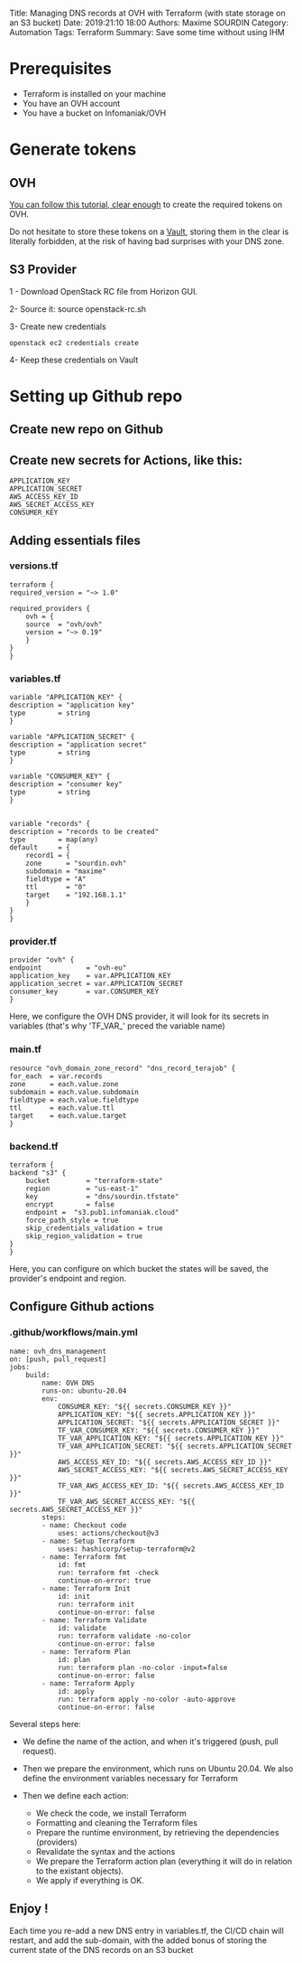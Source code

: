 Title: Managing DNS records at OVH with Terraform (with state storage on an S3 bucket)
Date: 2019:21:10 18:00
Authors: Maxime SOURDIN
Category: Automation
Tags: Terraform
Summary: Save some time without using IHM

# Prerequisites

- Terraform is installed on your machine
- You have an OVH account
- You have a bucket on Infomaniak/OVH

# Generate tokens

## OVH

[You can follow this tutorial, clear enough](https://yunohost.org/en/providers/registrar/ovh/autodns) to create the required tokens on OVH.

Do not hesitate to store these tokens on a [Vault](https://learn.hashicorp.com/tutorials/vault/getting-started-install?in=vault/getting-started), storing them in the clear is literally forbidden, at the risk of having bad surprises with your DNS zone.

## S3 Provider

1 - Download OpenStack RC file from  Horizon GUI.

2- Source it: source openstack-rc.sh

3- Create new credentials

    openstack ec2 credentials create

4- Keep these credentials on Vault

# Setting up Github repo

## Create new repo on Github

## Create new secrets for Actions, like this:

    APPLICATION_KEY
    APPLICATION_SECRET
    AWS_ACCESS_KEY_ID
    AWS_SECRET_ACCESS_KEY
    CONSUMER_KEY

## Adding essentials files

### versions.tf
    terraform {
    required_version = "~> 1.0"

    required_providers {
        ovh = {
        source  = "ovh/ovh"
        version = "~> 0.19"
        }
    }
    }

### variables.tf

    variable "APPLICATION_KEY" {
    description = "application key"
    type        = string
    }

    variable "APPLICATION_SECRET" {
    description = "application secret"
    type        = string
    }

    variable "CONSUMER_KEY" {
    description = "consumer key"
    type        = string
    }


    variable "records" {
    description = "records to be created"
    type        = map(any)
    default     = { 
        record1 = {
        zone      = "sourdin.ovh"
        subdomain = "maxime"
        fieldtype = "A"
        ttl       = "0"
        target    = "192.168.1.1"
        }
    }
    }

### provider.tf

    provider "ovh" {
    endpoint           = "ovh-eu"
    application_key    = var.APPLICATION_KEY
    application_secret = var.APPLICATION_SECRET
    consumer_key       = var.CONSUMER_KEY
    }

Here, we configure the OVH DNS provider, it will look for its secrets in variables (that's why 'TF_VAR_' preced the variable name)

### main.tf

    resource "ovh_domain_zone_record" "dns_record_terajob" {
    for_each  = var.records
    zone      = each.value.zone
    subdomain = each.value.subdomain
    fieldtype = each.value.fieldtype
    ttl       = each.value.ttl
    target    = each.value.target
    }

### backend.tf

    terraform {
    backend "s3" {
        bucket         = "terraform-state"
        region         = "us-east-1"
        key            = "dns/sourdin.tfstate"
        encrypt        = false
        endpoint =  "s3.pub1.infomaniak.cloud"  
        force_path_style = true
        skip_credentials_validation = true
        skip_region_validation = true    
    }
    }

Here, you can configure on which bucket the states will be saved, the provider's endpoint and region.

## Configure Github actions

### .github/workflows/main.yml

    name: ovh_dns_management
    on: [push, pull_request]
    jobs:
        build:
            name: OVH DNS
            runs-on: ubuntu-20.04
            env:
                CONSUMER_KEY: "${{ secrets.CONSUMER_KEY }}"
                APPLICATION_KEY: "${{ secrets.APPLICATION_KEY }}"
                APPLICATION_SECRET: "${{ secrets.APPLICATION_SECRET }}"    
                TF_VAR_CONSUMER_KEY: "${{ secrets.CONSUMER_KEY }}"
                TF_VAR_APPLICATION_KEY: "${{ secrets.APPLICATION_KEY }}"
                TF_VAR_APPLICATION_SECRET: "${{ secrets.APPLICATION_SECRET }}"
                AWS_ACCESS_KEY_ID: "${{ secrets.AWS_ACCESS_KEY_ID }}"
                AWS_SECRET_ACCESS_KEY: "${{ secrets.AWS_SECRET_ACCESS_KEY }}"
                TF_VAR_AWS_ACCESS_KEY_ID: "${{ secrets.AWS_ACCESS_KEY_ID }}"
                TF_VAR_AWS_SECRET_ACCESS_KEY: "${{ secrets.AWS_SECRET_ACCESS_KEY }}"
            steps:
            - name: Checkout code
                uses: actions/checkout@v3
            - name: Setup Terraform 
                uses: hashicorp/setup-terraform@v2
            - name: Terraform fmt
                id: fmt
                run: terraform fmt -check
                continue-on-error: true
            - name: Terraform Init
                id: init
                run: terraform init
                continue-on-error: false
            - name: Terraform Validate
                id: validate
                run: terraform validate -no-color
                continue-on-error: false
            - name: Terraform Plan
                id: plan
                run: terraform plan -no-color -input=false
                continue-on-error: false
            - name: Terraform Apply
                id: apply
                run: terraform apply -no-color -auto-approve
                continue-on-error: false

Several steps here:

- We define the name of the action, and when it's triggered (push, pull request).

- Then we prepare the environment, which runs on Ubuntu 20.04. We also define the environment variables necessary for Terraform

- Then we define each action:

    - We check the code, we install Terraform
    - Formatting and cleaning the Terraform files
    - Prepare the runtime environment, by retrieving the dependencies (providers)
    - Revalidate the syntax and the actions
    - We prepare the Terraform action plan (everything it will do in relation to the existant objects).
    - We apply if everything is OK.

## Enjoy !

Each time you re-add a new DNS entry in variables.tf, the CI/CD chain will restart, and add the sub-domain, with the added bonus of storing the current state of the DNS records on an S3 bucket
